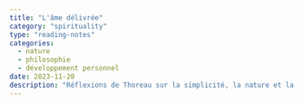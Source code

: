 ```yaml
---
title: "L'âme délivrée"
category: "spirituality"
type: "reading-notes"
categories:
  - nature
  - philosophie
  - développement personnel
date: 2023-11-20
description: "Réflexions de Thoreau sur la simplicité, la nature et la société."
---
```

